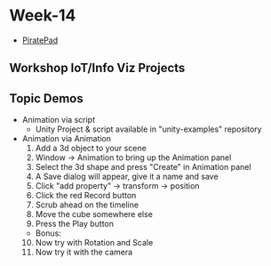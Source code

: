 # Week-14
+ [PiratePad](http://piratepad.net/ep/pad/view/ro.B8MdXW-fXTZ/latest)

## Workshop IoT/Info Viz Projects

## Topic Demos
+ Animation via script
	+ Unity Project & script available in "unity-examples" repository
+ Animation via Animation
	1. Add a 3d object to your scene
	2. Window -> Animation to bring up the Animation panel
	3. Select the 3d shape and press "Create" in Animation panel
	4. A Save dialog will appear, give it a name and save
	5. Click "add property" -> transform -> position
	6. Click the red Record button
	7. Scrub ahead on the timeline
	8. Move the cube somewhere else
	9. Press the Play button
	+ Bonus:
	10. Now try with Rotation and Scale
	11. Now try it with the camera